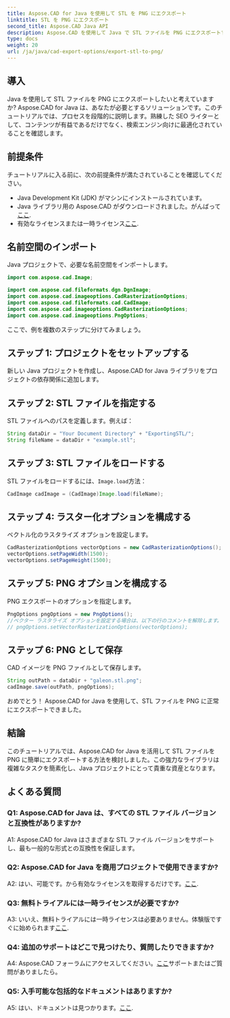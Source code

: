 ```yaml
---
title: Aspose.CAD for Java を使用して STL を PNG にエクスポート
linktitle: STL を PNG にエクスポート
second_title: Aspose.CAD Java API
description: Aspose.CAD を使用して Java で STL ファイルを PNG にエクスポートするシームレスなプロセスを体験してください。ワークフローを簡素化し、Java プロジェクトを簡単に強化します。
type: docs
weight: 20
url: /ja/java/cad-export-options/export-stl-to-png/
---
```

## 導入

Java を使用して STL ファイルを PNG にエクスポートしたいと考えていますか? Aspose.CAD for Java は、あなたが必要とするソリューションです。このチュートリアルでは、プロセスを段階的に説明します。熟練した SEO ライターとして、コンテンツが有益であるだけでなく、検索エンジン向けに最適化されていることを確認します。

## 前提条件

チュートリアルに入る前に、次の前提条件が満たされていることを確認してください。

- Java Development Kit (JDK) がマシンにインストールされています。
-  Java ライブラリ用の Aspose.CAD がダウンロードされました。がんばって[ここ](https://releases.aspose.com/cad/java/).
- 有効なライセンスまたは一時ライセンス[ここ](https://purchase.aspose.com/temporary-license/).

## 名前空間のインポート

Java プロジェクトで、必要な名前空間をインポートします。

```java
import com.aspose.cad.Image;

import com.aspose.cad.fileformats.dgn.DgnImage;
import com.aspose.cad.imageoptions.CadRasterizationOptions;
import com.aspose.cad.fileformats.cad.CadImage;
import com.aspose.cad.imageoptions.CadRasterizationOptions;
import com.aspose.cad.imageoptions.PngOptions;
```

ここで、例を複数のステップに分けてみましょう。

## ステップ 1: プロジェクトをセットアップする

新しい Java プロジェクトを作成し、Aspose.CAD for Java ライブラリをプロジェクトの依存関係に追加します。

## ステップ 2: STL ファイルを指定する

STL ファイルへのパスを定義します。例えば：

```java
String dataDir = "Your Document Directory" + "ExportingSTL/";
String fileName = dataDir + "example.stl";
```

## ステップ 3: STL ファイルをロードする

STL ファイルをロードするには、`Image.load`方法：

```java
CadImage cadImage = (CadImage)Image.load(fileName);
```

## ステップ 4: ラスター化オプションを構成する

ベクトル化のラスタライズ オプションを設定します。

```java
CadRasterizationOptions vectorOptions = new CadRasterizationOptions();
vectorOptions.setPageWidth(1500);
vectorOptions.setPageHeight(1500);
```

## ステップ 5: PNG オプションを構成する

PNG エクスポートのオプションを指定します。

```java
PngOptions pngOptions = new PngOptions();
//ベクター ラスタライズ オプションを設定する場合は、以下の行のコメントを解除します。
// pngOptions.setVectorRasterizationOptions(vectorOptions);
```

## ステップ 6: PNG として保存

CAD イメージを PNG ファイルとして保存します。

```java
String outPath = dataDir + "galeon.stl.png";
cadImage.save(outPath, pngOptions);
```

おめでとう！ Aspose.CAD for Java を使用して、STL ファイルを PNG に正常にエクスポートできました。

## 結論

このチュートリアルでは、Aspose.CAD for Java を活用して STL ファイルを PNG に簡単にエクスポートする方法を検討しました。この強力なライブラリは複雑なタスクを簡素化し、Java プロジェクトにとって貴重な資産となります。

## よくある質問

### Q1: Aspose.CAD for Java は、すべての STL ファイル バージョンと互換性がありますか?

A1: Aspose.CAD for Java はさまざまな STL ファイル バージョンをサポートし、最も一般的な形式との互換性を保証します。

### Q2: Aspose.CAD for Java を商用プロジェクトで使用できますか?

 A2: はい、可能です。から有効なライセンスを取得するだけです。[ここ](https://purchase.aspose.com/buy).

### Q3: 無料トライアルには一時ライセンスが必要ですか?

 A3: いいえ、無料トライアルには一時ライセンスは必要ありません。体験版ですぐに始められます[ここ](https://releases.aspose.com/).

### Q4: 追加のサポートはどこで見つけたり、質問したりできますか?

 A4: Aspose.CAD フォーラムにアクセスしてください。[ここ](https://forum.aspose.com/c/cad/19)サポートまたはご質問がありましたら。

### Q5: 入手可能な包括的なドキュメントはありますか?

 A5: はい、ドキュメントは見つかります。[ここ](https://reference.aspose.com/cad/java/).